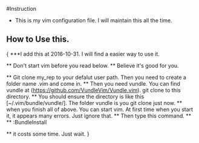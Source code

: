 #Instruction


* This is my vim configuration file. I will maintain this all the time.

## How to Use this.
{
***I add this at 2016-10-31. I will find a easier way to use it.

** Don't start vim before you read below.
** Believe it's good for you.

** Git clone my_rep to your defalut user path. Then you need to create a folder name .vim and come in.
** Then you need vundle. You can find vundle at (https://github.com/VundleVim/Vundle.vim). git clone to this directory.
** You should ensure the directory is like this [~/.vim/bundle/vundle/]. The folder vundle is you git clone just now.
** when you finish all of above. You can start vim. At first time when you start it, it appears many errors. Just ignore that.
** Then type this command.
** <Esc>
** :BundleInstall

** it costs some time. Just wait.
}
